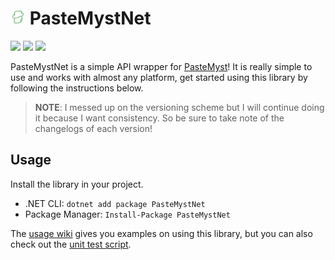 ﻿# <img src="./.github/icon.png" width="24"/> PasteMystNet

[![](https://img.shields.io/badge/Powered%20By-.NET-blue?logo=microsoft&style=flat-square)](https://dotnet.microsoft.com)
[![](https://img.shields.io/badge/Made%20With-Visual%20Studio-blue?logo=visual-studio&style=flat-square)](https://visualstudio.microsoft.com)
[![](https://img.shields.io/nuget/v/PasteMystNet?label=NuGet&logo=nuget&style=flat-square)](https://www.nuget.org/packages/PasteMystNet)

PasteMystNet is a simple API wrapper for [PasteMyst](https://paste.myst.rs)! It is really simple to use and works with almost any platform, get started using this library by following the instructions below.

> **NOTE**: I messed up on the versioning scheme but I will continue doing it because I want consistency. So be sure to take note of the changelogs of each version!

## Usage

Install the library in your project.

* .NET CLI: `dotnet add package PasteMystNet`
* Package Manager: `Install-Package PasteMystNet`

The [usage wiki](https://github.com/dentolos19/PasteMystNet/wiki/Usage) gives you examples on using this library, but you can also check out the [unit test script](./PasteMystNet.Tests/Operations.cs).
